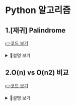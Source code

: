 # Python 알고리즘

## 1.[재귀] Palindrome

[👉코드 보기](palindrome.py)

<details><summary>🔻설명 보기</summary>

### 문제 설명

- 좌우가 대칭인 문자열을 palindrome이라 한다 (예: radar, 1122, madam, a, 빈 문자열 등)
  - 문자열을 구성하는 문자는 영어 대문자와 소문자이며, 대문자와 소문자는 구별하지 않는다. (예: Radars palindrome)
  - 문자열이 여러 단어로 구성된 하나의 문장일 수도 있다. (예: I am AI 라면 공백을 모두 제거한 IamAI 문자열이 palindrome인지 아닌지를 검사해야 한다.)

---

- 길이가 `k`인 문자열 `s`에 대해, `s[0] == s[k-1]` 이어야 하고, `s[1]...s[k-2]` 까지가 다시 palindrome이면 `s`가 palindrome이 된다. 즉, 재귀적인 방법으로 문자열이
palindrome인지 검사할 수 있다.

- 재귀 함수 **palindrome(s, left, right)** 를 작성한다 (문자열 `s`의 `s[left]...s[right]` 이 palindrome이면 `True`, 아니면 `False` 리턴)
  - [주의1] 반드시 재귀함수로 작성해야 함
  - [주의2] 입력 문자열의 길이는 0 이상임. (그래서 빈 문자열도 입력 가능함. 빈 문자열은 palindrome임.)

### 입출력 예시

입력 1

```shell script
radar
```

출력 1

```shell script
True
```

입력 2

```shell script
salsa
```

출력 2

```shell script
False
```

입력 3

```shell script
Rats live on no evil star
```

출력 3

```shell script
True
```

</details>

## 2.O(n) vs O(n2) 비교

[👉코드 보기](on_vs_on2.py)

<details><summary>🔻설명 보기</summary>

### 문제 설명

다항식 계산으로 O(n) 시간 비교

- `f(x) = a0x^0 + a1x^1 + ... + a(n-1)n^(x-1) • 
- 위의 식은 전형적인 `n-1` 차 다항식이다
- 다항식의 `n`개의 계수(coefficient)가 리스트 `A`에 저장되어 있다고 하자
- **evaluate_n2(A, x)**:
  - `f(x)`를 계산하고 그 값을 리턴하는 데, `O(n^2)` 시간의 계산이 필요한 함수
- **evaluate_n(A, x)** :
  - `f(x)`를 계산하고 그 값을 리턴하는 데, `O(n)` 시간의 계산이 필요한 함수

### 실행시간 측정하기

1. import time
2. time.clock() 함수는 현재 clock 시간을 알려준다.
3. 함수 `f(x)`의 시간을 측정하고 싶다면 다음과 같이 한다.

```python
import time
before = time.clock()   # 현재 시간을 얻는다.
f(x)                    # 함수 f를 호출한다.
after = time.clock()    # 현재 시간을 얻는다.
print(after - before)   # 함수 호출 전과 후의 시간 차이 (= 함수 수행시간)
```

다항식 계산을 위한 두 가지 버전 시간 측정해 보기

1. 입력 크기 `n` 을 `input` 받은 후, `n-1` 차 다항식의 `n`개의 **계수**를 랜덤 생성하여 리스트 `A`에 저장함.
   - `random` 모듈을 `import`한 후, `randint(-999, 999)`을 호출하여 랜덤 정수를 `n`개 생성하면 됨
2. x 값을 `randint(-99, 99)`을 호출하여 생성함
3. 두 함수 `evaluate_n2(A, x)`과 `evaluate_n(A, x)` 을 작성하여 각각 호출함
4. 위의 실행시간 측정 방법을 이용하여 두 함수의 실행시간을 각각 측정하여 출력함\

</details>
